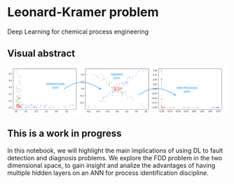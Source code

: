 # Leonard-Kramer problem
Deep Learning for chemical process engineering

## Visual abstract
![visual abstract](https://raw.githubusercontent.com/hermesribeiro/lk/master/Visual%20Abstract.png)

## This is a work in progress
In this notebook, we will highlight the main implications of using DL to fault detection and diagnosis problems. We explore the FDD problem
in the two dimensional space, to gain insight and analize the advantages of having multiple hidden layers on an ANN
for process identification discipline.
